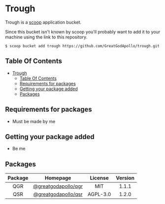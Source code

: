 # Trough

Trough is a [scoop](https://github.com/lukesampson/scoop) application bucket.

Since this bucket isn't known by scoop you'll probably want to add it to your machine using the link to this repository.

```
$ scoop bucket add trough https://github.com/GreatGodApollo/trough.git
```

## Table Of Contents

- [Trough](#trough)
  - [Table Of Contents](#table-of-contents)
  - [Requirements for packages](#requirements-for-packages)
  - [Getting your package added](#getting-your-package-added)
  - [Packages](#packages)

## Requirements for packages
- Must be made by me

## Getting your package added
- Be me

## Packages

| Package       | Homepage      | License       | Version        |
| :-----------: | :-----------: | :-----------: | :------------: |
| QGR | [@greatgodapollo/qgr](https://github.com/GreatGodApollo/qgr) | MIT | 1.1.1 |
| QSR | [@greatgodapollo/qsr](https://github.com/GreatGodApollo/qsr) | AGPL-3.0 | 1.2.0 |
